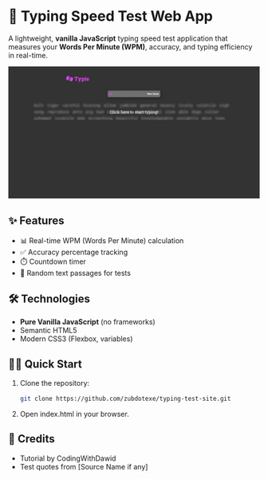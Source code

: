 # 🚀 Typing Speed Test Web App

A lightweight, **vanilla JavaScript** typing speed test application that measures your **Words Per Minute (WPM)**, accuracy, and typing efficiency in real-time.


![Website Screenshot](image.png)

## ✨ Features
- 📊 Real-time WPM (Words Per Minute) calculation
- ✅ Accuracy percentage tracking
- ⏱️ Countdown timer
- 📜 Random text passages for tests

## 🛠️ Technologies
- **Pure Vanilla JavaScript** (no frameworks)
- Semantic HTML5
- Modern CSS3 (Flexbox, variables)

## 🏃‍♂️ Quick Start
1. Clone the repository:
   ```bash
   git clone https://github.com/zubdotexe/typing-test-site.git
2. Open index.html in your browser.

## 📜 Credits
- Tutorial by CodingWithDawid  
- Test quotes from [Source Name if any]